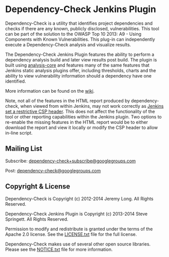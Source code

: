 Dependency-Check Jenkins Plugin
==============================

Dependency-Check is a utility that identifies project dependencies and checks if there are any known, publicly disclosed, vulnerabilities. This tool can be part of the solution to the OWASP Top 10 2013: A9 - Using Components with Known Vulnerabilities. This plug-in can independently execute a Dependency-Check analysis and visualize results.

The Dependency-Check Jenkins Plugin features the ability to perform a dependency analysis build and later view results post build. The plugin is built using [analysis-core] and features many of the same features that Jenkins static analysis plugins offer, including thresholds, charts and the ability to view vulnerability information should a dependency have one identified.

More information can be found on the [wiki].

Note, not all of the features in the HTML report produced by dependency-check, when viewed from within Jenkins, may not work correctly as [Jenkins set a restrictive CSP header](https://wiki.jenkins-ci.org/display/JENKINS/Configuring+Content+Security+Policy). This does not affect the functionality of the tool or other reporting capabilities within the Jenkins plugin. Two options to re-enable the missing features in the HTML report would be to either download the report and view it locally or modify the CSP header to allow in-line script.

Mailing List
------------

Subscribe: [dependency-check+subscribe@googlegroups.com][subscribe]

Post: [dependency-check@googlegroups.com][post]

Copyright & License
-------------------

Dependency-Check is Copyright (c) 2012-2014 Jeremy Long. All Rights Reserved.

Dependency-Check Jenkins Plugin is Copyright (c) 2013-2014 Steve Springett. All Rights Reserved.

Permission to modify and redistribute is granted under the terms of the Apache 2.0 license. See the [LICENSE.txt][license] file for the full license.

Dependency-Check makes use of several other open source libraries. Please see the [NOTICE.txt][notices] file for more information.


  [wiki]: https://wiki.jenkins-ci.org/display/JENKINS/OWASP+Dependency-Check+Plugin
  [analysis-core]: http://wiki.jenkins-ci.org/x/CwDgAQ
  [subscribe]: mailto:dependency-check+subscribe@googlegroups.com
  [post]: mailto:dependency-check@googlegroups.com
  [license]: https://github.com/jenkinsci/dependency-check-plugin/blob/master/LICENSE.txt
  [notices]: https://github.com/jenkinsci/dependency-check-plugin/blob/master/NOTICES.txt
